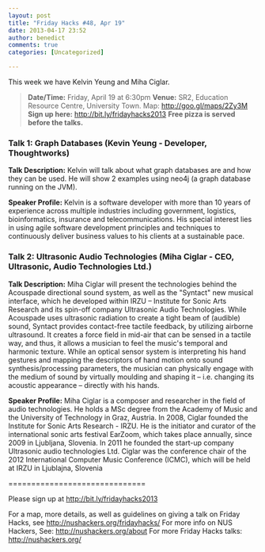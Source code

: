 ```yaml
---
layout: post
title: "Friday Hacks #48, Apr 19"
date: 2013-04-17 23:52
author: benedict
comments: true
categories: [Uncategorized]

---
```

This week we have Kelvin Yeung and Miha Ciglar.

<blockquote><strong>Date/Time:</strong> Friday, April 19 at 6:30pm
<strong>Venue:</strong> SR2, Education Resource Centre, University Town. Map: <a href="http://goo.gl/maps/2Zy3M">http://goo.gl/maps/2Zy3M</a>
<strong>Sign up here:</strong> <a href="http://bit.ly/fridayhacks2013">http://bit.ly/fridayhacks2013</a>
<strong>Free pizza is served before the talks.</strong></blockquote>
<h3>Talk 1: Graph Databases (Kevin Yeung - Developer, Thoughtworks)</h3>

<strong>Talk Description:</strong>
Kelvin will talk about what graph databases are and how they can be used. He will show 2 examples using neo4j (a graph database running on the JVM).

<strong>Speaker Profile:</strong>
Kelvin is a software developer with more than 10 years of experience across multiple industries including government, logistics, bioinformatics, insurance and telecommunications. His special interest lies in using agile software development principles and techniques to continuously deliver business values to his clients at a sustainable pace.

<h3>Talk 2: Ultrasonic Audio Technologies (Miha Ciglar - CEO, Ultrasonic, Audio Technologies Ltd.)</h3>

<strong>Talk Description:</strong>
Miha Ciglar will present the technologies behind the Acouspade directional sound system, as well as the "Syntact" new musical interface, which he developed within IRZU – Institute for Sonic Arts Research and its spin-off company Ultrasonic Audio Technologies. While Acouspade uses ultrasonic radiation to create a tight beam of (audible) sound, Syntact provides contact-free tactile feedback, by utilizing airborne ultrasound. It creates a force field in mid-air that can be sensed in a tactile way, and thus, it allows a musician to feel the music's temporal and harmonic texture. While an optical sensor system is interpreting his hand gestures and mapping the descriptors of hand motion onto sound synthesis/processing parameters, the musician can physically engage with the medium of sound by virtually moulding and shaping it – i.e. changing its acoustic appearance – directly with his hands.

<strong>Speaker Profile:</strong>
Miha Ciglar is a composer and researcher in the field of audio technologies. He holds a MSc degree from the Academy of Music and the University of Technology in Graz, Austria. In 2008, Ciglar founded the Institute for Sonic Arts Research - IRZU. He is the initiator and curator of the international sonic arts festival EarZoom, which takes place annually, since 2009 in Ljubljana, Slovenia. In 2011 he founded the start-up company Ultrasonic audio technologies Ltd. Ciglar was the conference chair of the 2012 International Computer Music Conference (ICMC), which will be held at IRZU in Ljublajna, Slovenia

==============================

Please sign up at <a href="http://bit.ly/fridayhacks2013">http://bit.ly/fridayhacks2013</a>

For a map, more details, as well as guidelines on giving a talk on Friday Hacks, see <a href="/fridayhacks/">http://nushackers.org/fridayhacks/</a>
For more info on NUS Hackers, See: <a href="/about">http://nushackers.org/about</a>
For more Friday Hacks talks: <a href="/">http://nushackers.org/</a>
